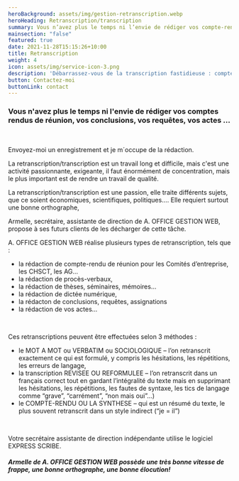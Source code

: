 ```yaml
---
heroBackground: assets/img/gestion-retranscription.webp
heroHeading: Retranscription/transcription
summary: Vous n’avez plus le temps ni l’envie de rédiger vos compte-rendus de réunion, vos conclusions, vos requêtes? Contactez-moi!
mainsection: "false"
featured: true
date: 2021-11-28T15:15:26+10:00
title: Retranscription
weight: 4
icon: assets/img/service-icon-3.png
description: 'Débarrassez-vous de la transcription fastidieuse : comptes rendus, thèses, actes ou requêtes. Travail précis, méthodes adaptées et rendu de qualité!'
button: Contactez-moi
buttonLink: contact
---
```

### Vous n'avez plus le temps ni l'envie de rédiger vos comptes rendus de réunion, vos conclusions, vos requêtes, vos actes ... 

<br>

Envoyez-moi un enregistrement et je m´occupe de la rédaction.

La retranscription/transcription est un travail long et difficile, mais c'est une activité passionnante, exigeante, il faut énormément de concentration, mais le plus important est de rendre un travail de qualité.

La retranscription/transcription est une passion, elle traite différents sujets, que ce soient économiques, scientifiques, politiques.... Elle requiert surtout une bonne orthographe, 

Armelle, secrétaire, assistante de direction de A. OFFICE GESTION WEB, propose à ses futurs clients de les décharger de cette tâche.

A. OFFICE GESTION WEB réalise plusieurs types de retranscription, tels que :

* la rédaction de compte-rendu de réunion pour les Comités d’entreprise, les CHSCT, les AG…
* la rédaction de procès-verbaux,
* la rédaction de thèses, séminaires, mémoires…
* la rédaction de dictée numérique,
* la rédacton de conclusions, requêtes, assignations
* la rédaction de vos actes...

<br>

Ces retranscriptions peuvent être effectuées selon 3 méthodes :

* le MOT A MOT ou VERBATIM ou SOCIOLOGIQUE – l’on retranscrit exactement ce qui est formulé, y compris les hésitations, les répétitions, les erreurs de langage,
* la transcription REVISEE OU REFORMULEE – l’on retranscrit dans un français correct tout en gardant l’intégralité du texte mais en supprimant les hésitations, les répétitions, les fautes de syntaxe, les tics de langage comme “grave”, “carrément”, “non mais oui”…)
* le COMPTE-RENDU OU LA SYNTHESE – qui est un résumé du texte, le plus souvent retranscrit dans un style indirect (“je = il”)

<br>

Votre secrétaire assistante de direction indépendante utilise le logiciel EXPRESS SCRIBE.

##### Armelle de A. OFFICE GESTION WEB possède une très bonne vitesse de frappe, une bonne orthographe, une bonne élocution!

<br>